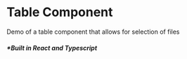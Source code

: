 # Table Component
Demo of a table component that allows for selection of files
##### *Built in React and Typescript


